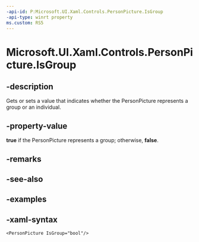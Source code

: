 ```yaml
---
-api-id: P:Microsoft.UI.Xaml.Controls.PersonPicture.IsGroup
-api-type: winrt property
ms.custom: RS5
---
```

<!-- Property syntax.
public bool IsGroup { get;  set; }
-->

# Microsoft.UI.Xaml.Controls.PersonPicture.IsGroup


## -description

Gets or sets a value that indicates whether the PersonPicture represents a group or an individual.


## -property-value

**true** if the PersonPicture represents a group; otherwise, **false**.


## -remarks


## -see-also


## -examples


## -xaml-syntax

```xaml
<PersonPicture IsGroup="bool"/>
```


